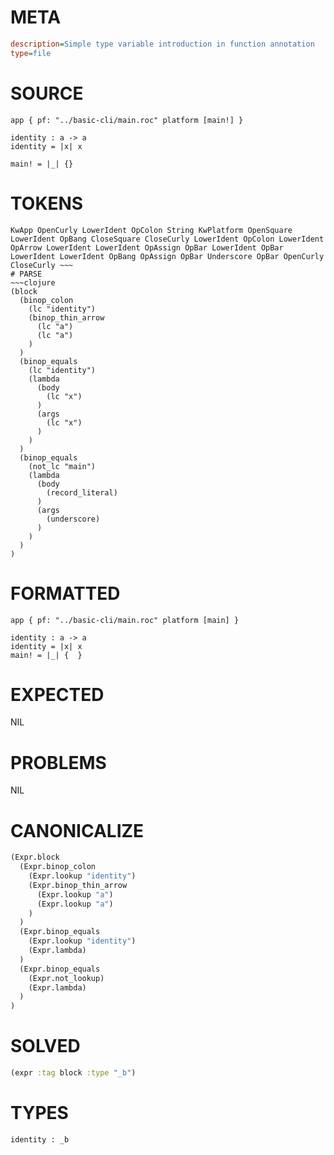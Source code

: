 # META
~~~ini
description=Simple type variable introduction in function annotation
type=file
~~~
# SOURCE
~~~roc
app { pf: "../basic-cli/main.roc" platform [main!] }

identity : a -> a
identity = |x| x

main! = |_| {}
~~~
# TOKENS
~~~text
KwApp OpenCurly LowerIdent OpColon String KwPlatform OpenSquare LowerIdent OpBang CloseSquare CloseCurly LowerIdent OpColon LowerIdent OpArrow LowerIdent LowerIdent OpAssign OpBar LowerIdent OpBar LowerIdent LowerIdent OpBang OpAssign OpBar Underscore OpBar OpenCurly CloseCurly ~~~
# PARSE
~~~clojure
(block
  (binop_colon
    (lc "identity")
    (binop_thin_arrow
      (lc "a")
      (lc "a")
    )
  )
  (binop_equals
    (lc "identity")
    (lambda
      (body
        (lc "x")
      )
      (args
        (lc "x")
      )
    )
  )
  (binop_equals
    (not_lc "main")
    (lambda
      (body
        (record_literal)
      )
      (args
        (underscore)
      )
    )
  )
)
~~~
# FORMATTED
~~~roc
app { pf: "../basic-cli/main.roc" platform [main] }

identity : a -> a
identity = |x| x
main! = |_| {  }
~~~
# EXPECTED
NIL
# PROBLEMS
NIL
# CANONICALIZE
~~~clojure
(Expr.block
  (Expr.binop_colon
    (Expr.lookup "identity")
    (Expr.binop_thin_arrow
      (Expr.lookup "a")
      (Expr.lookup "a")
    )
  )
  (Expr.binop_equals
    (Expr.lookup "identity")
    (Expr.lambda)
  )
  (Expr.binop_equals
    (Expr.not_lookup)
    (Expr.lambda)
  )
)
~~~
# SOLVED
~~~clojure
(expr :tag block :type "_b")
~~~
# TYPES
~~~roc
identity : _b
~~~
